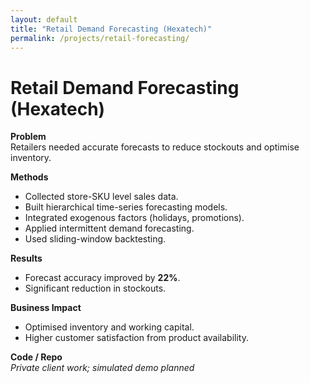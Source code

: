 ```yaml
---
layout: default
title: "Retail Demand Forecasting (Hexatech)"
permalink: /projects/retail-forecasting/
---
```


# Retail Demand Forecasting (Hexatech)

**Problem**  
Retailers needed accurate forecasts to reduce stockouts and optimise inventory.

**Methods**
- Collected store-SKU level sales data.  
- Built hierarchical time-series forecasting models.  
- Integrated exogenous factors (holidays, promotions).  
- Applied intermittent demand forecasting.  
- Used sliding-window backtesting.

**Results**
- Forecast accuracy improved by **22%**.  
- Significant reduction in stockouts.  

**Business Impact**
- Optimised inventory and working capital.  
- Higher customer satisfaction from product availability.

**Code / Repo**  
*Private client work; simulated demo planned*
